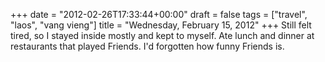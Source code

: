 +++
date = "2012-02-26T17:33:44+00:00"
draft = false
tags = ["travel", "laos", "vang vieng"]
title = "Wednesday, February 15, 2012"
+++
Still felt tired, so I stayed inside mostly and kept to myself. Ate lunch and dinner at restaurants that played Friends. I'd forgotten how funny Friends is.